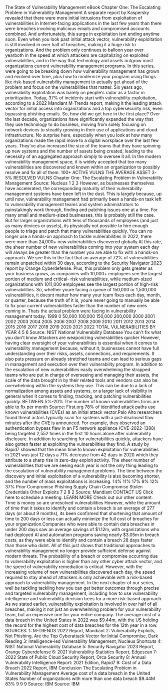 The State of
Vulnerability
Management
eBook
Chapter One:
The Escalating Problem in
Vulnerability Management 
A separate report by Kaspersky revealed that there were more initial
intrusions from exploitation of vulnerabilities in Internet\-facing applications
in the last few years than there were breaches involving malicious emails and
compromised accounts combined. And unfortunately, this surge in
exploitation isnt ending anytime soon. 
Even when you look past initial attack vector, vulnerability exploitation is still
involved in over half of breaches, making it a huge risk to organizations. And
the problem only continues to balloon year over yearboth in the speed at
which attackers are capitalizing on exploited vulnerabilities, and in the way
that technology and assets outgrow most organizations current vulnerability
management programs. 
In this series, were going to be breaking down how vulnerability 
management has grown and evolved over time, plus how to modernize your
program using things like risk\-based vulnerability management to actually
get ahead of the problem and focus on the vulnerabilities that matter. 
Six years ago, vulnerability exploitation was barely on people's
radar as a factor in prioritization. Today, 37% of incidents start
with vulnerability exploitation, according to a 2022 Mandiant
M\-Trends report, making it the leading attack vector for initial
access into organizations and a top cybersecurity risk, even
bypassing phishing emails.
So, how did we get here in the first place? Over the last decade, organizations have significantly expanded
the way that they use technology to do business, moving from solely focusing on network devices to
steadily growing in their use of applications and cloud infrastructure. No surprise here, especially when
you look at how many organizations made the rapid move to a digital workplace over the last few years. 
They've also increased the size of the teams that they have spinning up new systems and the number of
assets being created, leading to the necessity of an aggregated approach simply to oversee it all.
In the modern vulnerability management space, it is widely
accepted that too many vulnerabilities are discovered and known
within an organization to possibly resolve and fix all of them.
100\+
ACTIVE
VULNS
THE
AVERAGE
ASSET
3\-5%
RESOLVED
VULNS
Chapter One:
The Escalating Problem in Vulnerability Management
Source: Nucleus
1
2
3
However, as businesses themselves have accelerated, the corresponding maturity of their vulnerability
management systems have been left in the dust. This is largely because, up until now, vulnerability
management had primarily been a hands\-on task left to vulnerability management teams and system
administrators to painstakingly work through, finding and patching issues one at a time. 
For many small and medium\-sized businesses, this is probably still the case. But for larger organizations
with tens of thousands of employees (and just as many devices or assets), its physically not possible to
hire enough people to triage and patch that many vulnerabilities quickly. 
You can no longer use a hands\-on approach
to tackle vulnerabilities
In 2022, there were more than 24,000\+ new vulnerabilities discovered globally.At this rate, the sheer
number of new vulnerabilities coming into your system each day will always be greater than the number
you are able to fix with a hands\-on approach. We see this in the fact that an average of 72% of
vulnerabilities remain unpatched within 30 days, according to the Security Navigator 2023 report by
Orange Cyberdefense.
Plus, this problem only gets
greater as your business grows,
as companies with 10,000\+
employees see the largest
portion of medium and critical\-
risk vulnerabilities, while
medium\-sized organizations
with 1011,000 employees see
the largest portion of high\-risk
vulnerabilities. 
So, whether youre facing a
queue of 150,000 or 1,500,000
vulnerabilities, it doesnt
matter how many your team
fixes each day, month, or
quarter, because the truth of it
is, youre never going to
manually be able to fix your
current vulnerabilities faster
than the number of new ones
coming in. Thats the actual
problem were facing in
vulnerability management
today. 
1999
0
50,000
100,000
150,000
200,000
2000
2001
2002
2003
2004
2005
2006
2007
2008
2009
2010
2011
2012
2013
2014
2015
2016
2017
2018
2019
2020
2021
2022
TOTAL VULNERABILITIES BY YEAR
4
5
6
Source: NIST National Vulnerability Database
You can't fix what you don't know
Attackers are weaponizing vulnerabilities quicker
However, having clear oversight of your vulnerabilities is
essential when it comes to vulnerability management
because, without it, businesses cannot have full
understanding over their risks, assets, connections, and
requirements. It also puts pressure on already stretched
teams and can lead to serious gaps in management and
execution over their vulnerability program. 
In addition to the escalation of new vulnerabilities easily overwhelming the strapped teams who are put in
charge of overseeing and managing their assets, the scale of the data brought in by their related tools and
vendors can also be overwhelming within the systems they use. This can be due to a lack of normalization
among assets and systems, or a larger lack of visibility in general when it comes to finding, tracking, and
patching vulnerabilities quickly. 
BETWEEN 5%\-20%
The number of known vulnerabilities
firms are able to fix per month
Source: First.org
78% of identified attack paths use known
vulnerabilities (CVEs) as an initial attack
vector.Palo Alto researchers found
threat actors typically scan for systems
with a just\-disclosed flaw minutes after
the CVE is announced. 
For example, they observed an
authentication bypass flaw in an F5
network appliance (CVE\-2022\-1388\)
being targeted 2,552 times in the first 10
hours alone after vulnerability disclosure. 
In addition to searching for vulnerabilities
quickly, attackers have also gotten faster
at exploiting the vulnerabilities they find. 
A study by Rapid7 showed that the mean time to known exploitation for vulnerabilities in 2021 was just
12 days a 71% decrease from 42 days in 2020 which they attribute to a sharp rise in zero\-day
exploit activity. 
The sheer number of vulnerabilities that we are seeing each year is not the only thing leading to the
escalation of vulnerability management problems. The time between the discovery and initial exploitation
of a vulnerability is also becoming shorter, and the number of mass exploitations is increasing. 
14%
11%
17%
9%
12%
37%
Prior
Compromise
Phishing
Supply Chain
Compromise
Stolen
Credentials
Other
Exploits
7
2
8
2
Source: Mandiant
CONTACT US
Click here to schedule a meeting.
LEARN MORE
Check out our other content.
Time is money so are unresolved vulnerabilities
However, while the amount of time that it takes to identify and contain a breach is an average of 277 
days (or about 9 months), its been confirmed that shortening that amount of time to 200 days or less can
actually minimize the full cost of breaches for your organization.Companies who were able to contain
data breaches in under 200 days saw an average savings of $1\.12m, with organizations who had 
deployed AI and automation programs saving nearly $3\.05m in breach costs, as they were able to identify
and contain a breach 28 days faster than those who didnt.
All of this just shows that traditional approaches to vulnerability management no longer provide sufficient
defense against modern threats. The probability of a breach or compromise occurring due to vulnerability
exploitation is higher than any other cyber attack vector, and the speed of vulnerability remediation is
critical. However, with the increasing volume of new vulnerabilities discovered each day, the speed required
to stay ahead of attackers is only achievable with a risk\-based approach to vulnerability management. 
In the next chapter of our series, well be tackling tackling how you can get better outcomes through 
precise and targeted vulnerability management, including how to use vulnerability intelligence and
vulnerability decision trees for a more risk\-based approach.
As we stated earlier, vulnerability exploitation is involved in over half of all breaches, making it not just an
overwhelming problem for your vulnerability team, but an expensive one for your entire company. The
average cost of a data breach in the United States in 2022 was $9\.44m, with the US holding the record for
the highest cost of data breaches for the 12th year in a row.
SOURCES: 
1: M\-TRENDS 2022 Report, Mandiant
2: Vulnerability Exploits, Not Phishing, Are the Top Cyberattack Vector for Initial Compromise, Dark Reading 
3: Intelligence\-led Vulnerability Management, Nucleus Shortcuts
4: NIST National Vulnerability Database
5: Security Navigator 2023 Report, Orange Cyberdefense
6: 2021 Vulnerability Statistics Report, Edgescan
7: 2022 State of Public Cloud Security Report, Orca Security
8: Annual Vulnerability Intelligence Report: 2021 Edition, Rapid7
9: Cost of a Data Breach 2022 Report, IBM
Conclusion
The Escalating Problem in Vulnerability Management
Average cost of a data
breach in the United States
Number of organizations with
more than one data breach
$9\.44M
83%
9
9
9
Source: IBM
Source: IBM